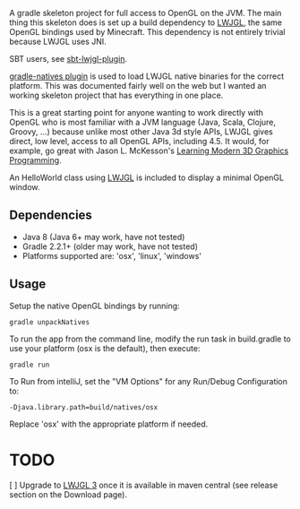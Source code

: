 A gradle skeleton project for full access to OpenGL on the JVM.  The main thing this skeleton does is set up a build
dependency to [LWJGL](http://www.lwjgl.org/),  the same OpenGL bindings used by Minecraft.  This dependency is not
entirely trivial because LWJGL uses JNI.

SBT users,  see [sbt-lwjgl-plugin](https://github.com/philcali/sbt-lwjgl-plugin).

[gradle-natives plugin](https://github.com/cjstehno/gradle-natives) is used to load
LWJGL native binaries for the correct platform.  This was documented fairly well on the web
but I wanted an working skeleton project that has everything in one place.

This is a great starting point for anyone wanting to work directly with OpenGL who is most familiar with a JVM language
(Java, Scala, Clojure, Groovy, ...) because unlike most other Java 3d style APIs,  LWJGL gives direct, low level, access
to all OpenGL APIs,  including 4.5.  It would, for example, go great with Jason L. McKesson's
[Learning Modern 3D Graphics Programming](http://www.arcsynthesis.org/gltut/).

An HelloWorld class using [LWJGL](http://www.lwjgl.org/) is included to display a minimal OpenGL window.

Dependencies
------------

* Java 8 (Java 6+ may work, have not tested)
* Gradle 2.2.1+ (older may work, have not tested)
* Platforms supported are: 'osx', 'linux', 'windows'

Usage
-----

Setup the native OpenGL bindings by running:

    gradle unpackNatives

To run the app from the command line, modify the run task in build.gradle to use your platform (osx is the default),  then execute:

    gradle run

To Run from intelliJ,  set the "VM Options" for any Run/Debug Configuration to:

    -Djava.library.path=build/natives/osx

Replace 'osx' with the appropriate platform if needed.

TODO
====
[ ] Upgrade to [LWJGL 3](http://www.lwjgl.org/download) once it is available in maven central (see release section on the Download page).